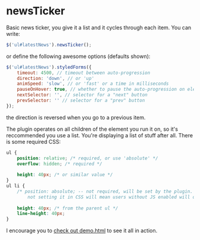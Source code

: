 # newsTicker

Basic news ticker, you give it a list and it cycles through each item. You can write:

```javascript
$('ul#latestNews').newsTicker();
```
or define the following awesome options (defaults shown):

```javascript
$('ul#latestNews').styledForms({
	timeout: 4500, // timeout between auto-progression
	direction: 'down', // or 'up'
	animSpeed: 'slow', // or 'fast' or a time in milliseconds
	pauseOnHover: true, // whether to pause the auto-progression on element hover
	nextSelector: '', // selector for a "next" button
	prevSelector: '' // selector for a "prev" button
});
```

the direction is reversed when you go to a previous item.

The plugin operates on all children of the element you run it on, so it's reccommended you use a list. You're displaying a list of stuff after all. There is some required CSS:

```css
ul {
	position: relative; /* required, or use 'absolute' */
	overflow: hidden; /* required */
	
	height: 40px; /* or similar value */
}
ul li {
	/* position: absolute; -- not required, will be set by the plugin.
		not setting it in CSS will mean users without JS enabled will only see your first item */
	
	height: 40px; /* from the parent ul */
	line-height: 40px;
}
```

I encourage you to [check out demo.html](https://github.com/grrowl/newsTicker/blob/master/demo.html) to see it all in action.